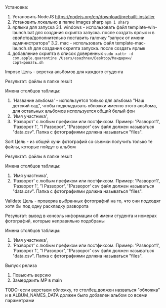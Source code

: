Установка:
1. Установить NodeJS https://nodejs.org/en/download/prebuilt-installer
2. Установить локально в папке images sharp `npm i sharp`
3. ярлыки для запуска
3.1. windows - использовать файл template-win-launch.bat для создания скрипта запуска. после создать ярлык и в свойства/дополнительно поставить галочку "запуск от имени администратора"
3.2. mac - использовать файл template-mac-launch.sh для создания скрипта запуска. после создать ярлык
4. добавление скрипта в список доверенных `sudo xattr -d com.apple.quarantine /Users/esazhnev/Desktop/Мандарин/сортировать.sh`

Impose
Цель - верстка альбомов для каждого студента

Результат: файлы в папке result

Имена столбцов таблицы:
1. 'Название альбома' - используется только для альбома "Наш детский сад", чтобы подкладывать обложки именно этого альбома, для остальных альбомов используется общий белый фон
2. 'Имя участника',
3. 'Разворот' с любым префиком или постфиксом. Пример: 'Разворот1', 'Разворот 1', '1 Разворот', '1Разворот'
csv файл должен называться "data.csv". 
Папка с фотографиями должна называться "files".


Sort
Цель - из общей кучи фотографий со съемки получить только те файлы, которые пойдут в альбом

Результат: файлы в папке result

Имена столбцов таблицы:
1. 'Имя участника',
2. 'Разворот' с любым префиком или постфиксом. Пример: 'Разворот1', 'Разворот 1', '1 Разворот', '1Разворот'
csv файл должен называться "data.csv". 
Папка с фотографиями должна называться "files".

Validate
Цель - проверка выбранных фотографий на то, что они подходят хотя бы под одну раскладку разворота

Результат: вывод в консоль информации об имени студента и номерах фотографий, которые неправильно подобраны

Имена столбцов таблицы:
1. 'Имя участника',
2. 'Разворот' с любым префиком или постфиксом. Пример: 'Разворот1', 'Разворот 1', '1 Разворот', '1Разворот'
csv файл должен называться "data.csv". 
Папка с фотографиями должна называться "files".


Выпуск релиза
1. Повысить версию
1. Замерджить МР в main

TODO: если верстаем обложку, то столбец должен назваться "обложка"
и в ALBUM_NAMES_DATA должен было добавлен альбом со всеми параметрами